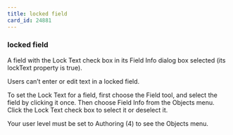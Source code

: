```yaml
---
title: locked field
card_id: 24881
---
```


### locked field

A field with the Lock Text check box in its Field Info dialog box selected (its lockText property is true). 

Users can’t enter or edit text in a locked field.

To set the Lock Text for a field, first choose the Field tool, and select the field by clicking it once. Then choose Field Info from the Objects menu. Click the Lock Text check box to select it or deselect it.

Your user level must be set to Authoring (4) to see the Objects menu.